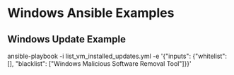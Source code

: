 # Windows Ansible Examples

## Windows Update Example

ansible-playbook -i <your inventory file> list_vm_installed_updates.yml -e '{"inputs": {"whitelist": [], "blacklist": ["Windows Malicious Software Removal Tool"]}}'
